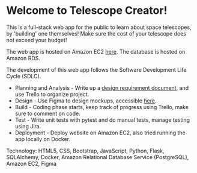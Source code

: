 # Welcome to Telescope Creator!

This is a full-stack web app for the public to learn about space telescopes, by 'building' one themselves! Make sure the cost of your telescope does not exceed your budget!

The web app is hosted on Amazon EC2 [here](http://ec2-54-221-110-95.compute-1.amazonaws.com/). The database is hosted on Amazon RDS.

The development of this web app follows the Software Development Life Cycle (SDLC).

- Planning and Analysis - Write up a [design requirement document](design_requirement.docx), and use Trello to organize project.
- Design - Use Figma to design mockups, accessible [here](https://www.figma.com/file/hPHpn9HBrmu5F9uhcalZZe/telescopes?type=design&node-id=0%3A1&mode=design&t=SSOZiY3Z2OCCLuZt-1).
- Build - Coding phase starts, keep track of progress using Trello, make sure to comment on code.
- Test - Write unit tests with pytest and do manual tests, manage testing using Jira.
- Deployment - Deploy website on Amazon EC2, also tried running the app locally on Docker.

Technology:
HTML5, CSS, Bootstrap, JavaScript, Python, Flask, SQLAlchemy, Docker, Amazon Relational Database Service (PostgreSQL), Amazon EC2, Figma
